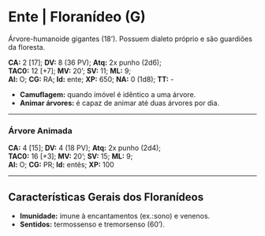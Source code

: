 # Ente | Floranídeo (G)

Árvore-humanoide gigantes (18’). Possuem dialeto próprio e são guardiões da floresta.

**CA:** 2 [17]; **DV:** 8 (36 PV); **Atq:** 2x punho (2d6);  
**TAC0:** 12 [+7]; **MV:** 20’; **SV:** 11; **ML:** 9;  
**Al:** O; **CG:** RA; **Id:** ente; **XP:** 650; **NA:** 0 (1d8); **TT:** -

- **Camuflagem:** quando imóvel é idêntico a uma árvore.
- **Animar árvores:** é capaz de animar até duas árvores por dia.

---

### Árvore Animada

**CA:** 4 [15]; **DV:** 4 (18 PV); **Atq:** 2x punho (2d4);  
**TAC0:** 16 [+3]; **MV:** 20’; **SV:** 15; **ML:** 9;  
**Al:** O; **CG:** PR; **Id:** entês; **XP:** 100

---

## Características Gerais dos Floranídeos

- **Imunidade:** imune à encantamentos (ex.:sono) e venenos.
- **Sentidos:** termossenso e tremorsenso (60’).